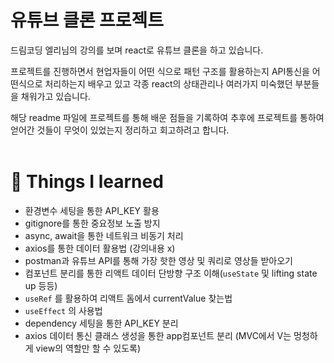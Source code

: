 # 유튜브 클론 프로젝트

드림코딩 엘리님의 강의를 보며 react로 유튜브 클론을 하고 있습니다.

프로젝트를 진행하면서 현업자들이 어떤 식으로 패턴 구조를 활용하는지 API통신을 어떤식으로 처리하는지 배우고 있고 각종 react의 상태관리나 여러가지 미숙했던 부분들을 채워가고 있습니다.

해당 readme 파일에 프로젝트를 통해 배운 점들을 기록하여 추후에 프로젝트를 통하여 얻어간 것들이 무엇이 있었는지 정리하고 회고하려고 합니다.
</br>
</br>

# 🍎 Things I learned

- 환경변수 세팅을 통한 API_KEY 활용
- gitignore를 통한 중요정보 노출 방지
- async, await을 통한 네트워크 비동기 처리
- axios를 통한 데이터 활용법 (강의내용 x)
- postman과 유튜브 API를 통해 가장 핫한 영상 및 쿼리로 영상들 받아오기
- 컴포넌트 분리를 통한 리액트 데이터 단방향 구조 이해(`useState` 및 lifting state up 등등)
- `useRef` 를 활용하여 리액트 돔에서 currentValue 찾는법
- `useEffect` 의 사용법
- dependency 세팅을 통한 API_KEY 분리
- axios 데이터 통신 클래스 생성을 통한 app컴포넌트 분리 (MVC에서 V는 멍청하게 view의 역할만 할 수 있도록)
